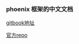 
### phoenix 框架的中文文档

[gitbook地址](https://mydearxym.gitbooks.io/phoenix-doc-in-chinese/content/)

[官方repo](https://github.com/phoenixframework/phoenix_guides)
